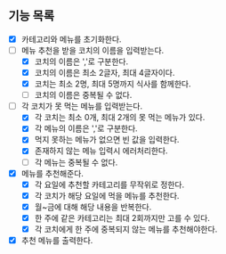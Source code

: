 ## 기능 목록

- [x] 카테고리와 메뉴를 초기화한다.
- [ ] 메뉴 추천을 받을 코치의 이름을 입력받는다.
  - [x] 코치의 이름은 ','로 구분한다.
  - [x] 코치의 이름은 최소 2글자, 최대 4글자이다.
  - [x] 코치는 최소 2명, 최대 5명까지 식사를 함께한다.
  - [ ] 코치의 이름은 중복될 수 없다.
- [ ] 각 코치가 못 먹는 메뉴를 입력받는다.
  - [x] 각 코치는 최소 0개, 최대 2개의 못 먹는 메뉴가 있다.
  - [x] 각 메뉴의 이름은 ','로 구분한다.
  - [x] 먹지 못하는 메뉴가 없으면 빈 값을 입력한다.
  - [x] 존재하지 않는 메뉴 입력시 에러처리한다.
  - [ ] 각 메뉴는 중복될 수 없다.
- [x] 메뉴를 추천해준다.
  - [x] 각 요일에 추천할 카테고리를 무작위로 정한다.
  - [x] 각 코치가 해당 요일에 먹을 메뉴를 추천한다.
  - [x] 월~금에 대해 해당 내용을 반복한다.
  - [x] 한 주에 같은 카테고리는 최대 2회까지만 고를 수 있다.
  - [x] 각 코치에게 한 주에 중복되지 않는 메뉴를 추천해야한다.
- [x] 추천 메뉴를 출력한다.
